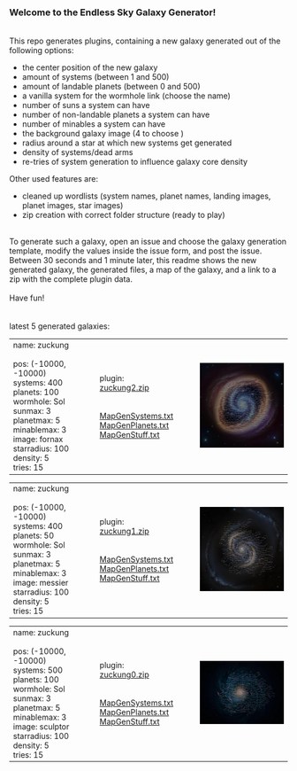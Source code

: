 ### Welcome to the Endless Sky Galaxy Generator!<br>
<br>
This repo generates plugins, containing a new galaxy generated out of the following options:
<ul>
  <li>the center position of the new galaxy</li>
  <li>amount of systems (between 1 and 500)</li>
  <li>amount of landable planets (between 0 and 500)</li>
  <li>a vanilla system for the wormhole link (choose the name)</li>
  <li>number of suns a system can have</li>
  <li>number of non-landable planets a system can have</li>
  <li>number of minables a system can have</li>
  <li>the background galaxy image (4 to choose )</li>
  <li>radius around a star at which new systems get generated</li>
  <li>density of systems/dead arms</li>
  <li>re-tries of system generation to influence galaxy core density</li>
</ul>
Other used features are:
<ul>
  <li>cleaned up wordlists (system names, planet names, landing images, planet images, star images)</li>
  <li>zip creation with correct folder structure (ready to play)</li>
</ul>
<br>
To generate such a galaxy, open an issue and choose the galaxy generation template, modify the values inside the issue form, and post the issue. Between 30 seconds and 1 minute later, this readme shows the new generated galaxy, the generated files, a map of the galaxy, and a link to a zip with the complete plugin data.<br>
<br>
Have fun!<br>
<br>
<br>
latest 5 generated galaxies:<br>
<table>
  <tr>
    <td width=200>
      name: zuckung<br>
      <br>
      pos: (-10000, -10000)<br>
      systems: 400<br>
      planets: 100<br>
      wormhole: Sol<br>
      sunmax: 3<br>
      planetmax: 5<br>
      minablemax: 3<br>
      image: fornax<br>
      starradius: 100<br>
      density: 5<br>
      tries: 15<br>
    </td>
    <td width=200>
      plugin:<br><a href="https://github.com/zuckung/ES-GalaxyGenerator/releases/download/Latest/zuckung2.zip">zuckung2.zip</a><br>
      <br>
      <br>
      <a href="generated/zuckung2/MapGenSystems.txt">MapGenSystems.txt</a><br>
      <a href="generated/zuckung2/MapGenPlanets.txt">MapGenPlanets.txt</a><br>
      <a href="generated/zuckung2/MapGenStuff.txt">MapGenStuff.txt</a><br>
    </td>
    <td width=300>
      <a href="generated/zuckung2/MapGenMap.jpg"> <img src='generated/zuckung2/miniMapGenMap.jpg' width='300'></a>
    </td>
  </tr>
</table>


<table>
  <tr>
    <td width=200>
      name: zuckung<br>
      <br>
      pos: (-10000, -10000)<br>
      systems: 400<br>
      planets: 50<br>
      wormhole: Sol<br>
      sunmax: 3<br>
      planetmax: 5<br>
      minablemax: 3<br>
      image: messier<br>
      starradius: 100<br>
      density: 5<br>
      tries: 15<br>
    </td>
    <td width=200>
      plugin:<br><a href="https://github.com/zuckung/ES-GalaxyGenerator/releases/download/Latest/zuckung1.zip">zuckung1.zip</a><br>
      <br>
      <br>
      <a href="generated/zuckung1/MapGenSystems.txt">MapGenSystems.txt</a><br>
      <a href="generated/zuckung1/MapGenPlanets.txt">MapGenPlanets.txt</a><br>
      <a href="generated/zuckung1/MapGenStuff.txt">MapGenStuff.txt</a><br>
    </td>
    <td width=300>
      <a href="generated/zuckung1/MapGenMap.jpg"> <img src='generated/zuckung1/miniMapGenMap.jpg' width='300'></a>
    </td>
  </tr>
</table>


<table>
  <tr>
    <td width=200>
      name: zuckung<br>
      <br>
      pos: (-10000, -10000)<br>
      systems: 500<br>
      planets: 100<br>
      wormhole: Sol<br>
      sunmax: 3<br>
      planetmax: 5<br>
      minablemax: 3<br>
      image: sculptor<br>
      starradius: 100<br>
      density: 5<br>
      tries: 15<br>
    </td>
    <td width=200>
      plugin:<br><a href="https://github.com/zuckung/ES-GalaxyGenerator/releases/download/Latest/zuckung0.zip">zuckung0.zip</a><br>
      <br>
      <br>
      <a href="generated/zuckung0/MapGenSystems.txt">MapGenSystems.txt</a><br>
      <a href="generated/zuckung0/MapGenPlanets.txt">MapGenPlanets.txt</a><br>
      <a href="generated/zuckung0/MapGenStuff.txt">MapGenStuff.txt</a><br>
    </td>
    <td width=300>
      <a href="generated/zuckung0/MapGenMap.jpg"> <img src='generated/zuckung0/miniMapGenMap.jpg' width='300'></a>
    </td>
  </tr>
</table>


